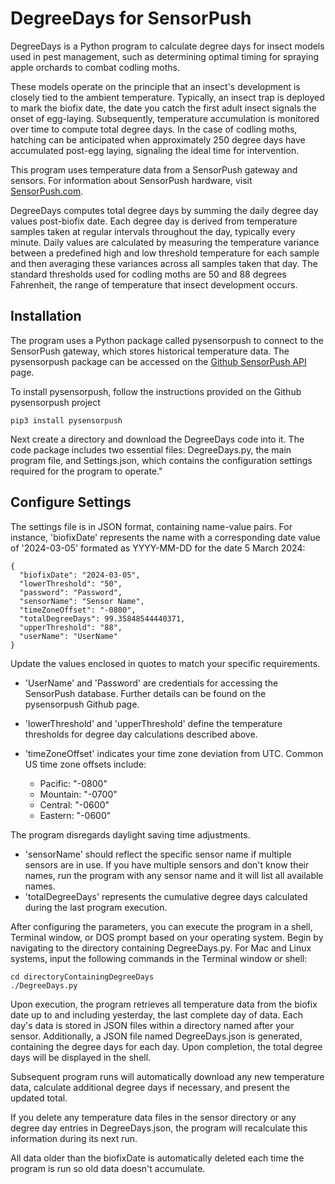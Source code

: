 # DegreeDays for SensorPush
DegreeDays is a Python program  to calculate degree days for insect models used in pest management, such as determining optimal timing for spraying apple orchards to combat codling moths.

These models operate on the principle that an insect's development is closely tied to the ambient temperature. Typically, an insect trap is deployed to mark the biofix date, the date you catch the first adult insect signals the onset of egg-laying. Subsequently, temperature accumulation is monitored over time to compute total degree days. In the case of codling moths, hatching can be anticipated when approximately 250 degree days have accumulated post-egg laying, signaling the ideal time for intervention.

This program uses temperature data from a SensorPush gateway and sensors. For information about SensorPush hardware, visit [SensorPush.com](https://www.sensorpush.com/).

DegreeDays computes total degree days by summing the daily degree day values post-biofix date. Each degree day is derived from temperature samples taken at regular intervals throughout the day, typically every minute. Daily values are calculated by measuring the temperature variance between a predefined high and low threshold temperature for each sample and then averaging these variances across all samples taken that day. The standard thresholds used for codling moths are 50 and 88 degrees Fahrenheit, the range of temperature that insect development occurs.
## Installation
The program uses a Python package called pysensorpush to connect to the SensorPush gateway, which stores historical temperature data. The pysensorpush package can be accessed on the [Github SensorPush API](https://github.com/rsnodgrass/pysensorpush) page.

To install pysensorpush, follow the instructions provided on the Github pysensorpush project
```
pip3 install pysensorpush
```
Next create a directory and download the DegreeDays code into it. The code package includes two essential files: DegreeDays.py, the main program file, and Settings.json, which contains the configuration settings required for the program to operate."
## Configure Settings
The settings file is in JSON format, containing name-value pairs. For instance, 'biofixDate' represents the name with a corresponding date value of '2024-03-05' formated as YYYY-MM-DD for the date 5 March 2024:
```
{  
  "biofixDate": "2024-03-05",  
  "lowerThreshold": "50",  
  "password": "Password",  
  "sensorName": "Sensor Name",  
  "timeZoneOffset": "-0800",  
  "totalDegreeDays": 99.35848544440371,  
  "upperThreshold": "88",  
  "userName": "UserName"  
}
```
Update the values enclosed in quotes to match your specific requirements.

-   'UserName' and 'Password' are credentials for accessing the SensorPush database. Further details can be found on the pysensorpush Github page.
-   'lowerThreshold' and 'upperThreshold' define the temperature thresholds for degree day calculations described above.
-   'timeZoneOffset' indicates your time zone deviation from UTC. Common US time zone offsets include:
    
    -   Pacific: "-0800"
    -   Mountain: "-0700"
    -   Central: "-0600"
    -   Eastern: "-0600"
    

The program disregards daylight saving time adjustments.

-   'sensorName' should reflect the specific sensor name if multiple sensors are in use. If you have multiple sensors and don't know their names, run the program with any sensor name and it will list all available names.
-   'totalDegreeDays' represents the cumulative degree days calculated during the last program execution.

After configuring the parameters, you can execute the program in a shell, Terminal window, or DOS prompt based on your operating system. Begin by navigating to the directory containing DegreeDays.py. For Mac and Linux systems, input the following commands in the Terminal window or shell:
```
cd directoryContainingDegreeDays
./DegreeDays.py
```
Upon execution, the program retrieves all temperature data from the biofix date up to and including yesterday, the last complete day of data. Each day's data is stored in JSON files within a directory named after your sensor. Additionally, a JSON file named DegreeDays.json is generated, containing the degree days for each day. Upon completion, the total degree days will be displayed in the shell.

Subsequent program runs will automatically download any new temperature data, calculate additional degree days if necessary, and present the updated total.

If you delete any temperature data files in the sensor directory or any degree day entries in DegreeDays.json, the program will recalculate this information during its next run.

All data older than the biofixDate is automatically deleted each time the program is run so old data doesn't accumulate.